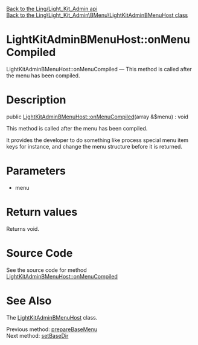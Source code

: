 [Back to the Ling/Light_Kit_Admin api](https://github.com/lingtalfi/Light_Kit_Admin/blob/master/doc/api/Ling/Light_Kit_Admin.md)<br>
[Back to the Ling\Light_Kit_Admin\BMenu\LightKitAdminBMenuHost class](https://github.com/lingtalfi/Light_Kit_Admin/blob/master/doc/api/Ling/Light_Kit_Admin/BMenu/LightKitAdminBMenuHost.md)


LightKitAdminBMenuHost::onMenuCompiled
================



LightKitAdminBMenuHost::onMenuCompiled — This method is called after the menu has been compiled.




Description
================


public [LightKitAdminBMenuHost::onMenuCompiled](https://github.com/lingtalfi/Light_Kit_Admin/blob/master/doc/api/Ling/Light_Kit_Admin/BMenu/LightKitAdminBMenuHost/onMenuCompiled.md)(array &$menu) : void




This method is called after the menu has been compiled.

It provides the developer to do something like process special menu item keys for instance,
and change the menu structure before it is returned.




Parameters
================


- menu

    


Return values
================

Returns void.








Source Code
===========
See the source code for method [LightKitAdminBMenuHost::onMenuCompiled](https://github.com/lingtalfi/Light_Kit_Admin/blob/master/BMenu/LightKitAdminBMenuHost.php#L79-L123)


See Also
================

The [LightKitAdminBMenuHost](https://github.com/lingtalfi/Light_Kit_Admin/blob/master/doc/api/Ling/Light_Kit_Admin/BMenu/LightKitAdminBMenuHost.md) class.

Previous method: [prepareBaseMenu](https://github.com/lingtalfi/Light_Kit_Admin/blob/master/doc/api/Ling/Light_Kit_Admin/BMenu/LightKitAdminBMenuHost/prepareBaseMenu.md)<br>Next method: [setBaseDir](https://github.com/lingtalfi/Light_Kit_Admin/blob/master/doc/api/Ling/Light_Kit_Admin/BMenu/LightKitAdminBMenuHost/setBaseDir.md)<br>

